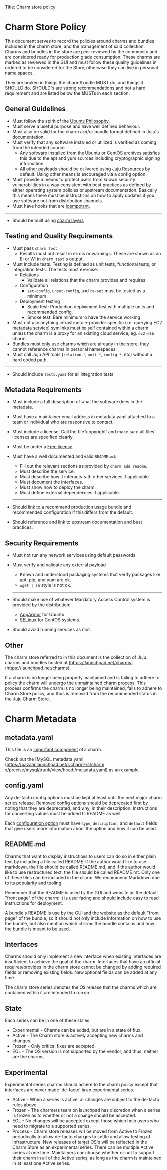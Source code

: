 Title: Charm store policy  

# Charm Store Policy

This document serves to record the policies around charms and bundles included
in the charm store, and the management of said collection. Charms and bundles in
the store are peer reviewed by the community and are considered ready for
production grade consumption. These charms are marked as reviewed in the GUI and must follow
these quality guidelines in ordered to be considered for the Store, otherwise they can live in personal name spaces.

They are broken in things the charm/bundle MUST do, and things it SHOULD do. SHOULD's are strong recommendations and not a hard requirement and are listed below the MUSTs in each section:

## General Guidelines

- Must follow the spirit of the [Ubuntu Philosophy](http://www.ubuntu.com/about/about-ubuntu/our-philosophy).
- Must serve a useful purpose and have well defined behaviour.
- Must also be valid for the charm and/or bundle format defined in Juju's
    documentation.
- Must verify that any software installed or utilized is verified as coming
    from the intended source.
    - Any software installed from the Ubuntu or CentOS archives satisfies this due to the apt and yum sources including cryptographic signing information.
    - All other payloads should be delivered using Juju Resources by default. Using other means is encouraged via a config option.
- Must provide a means to protect users from known security vulnerabilities in
    a way consistent with best practices as defined by either operating system policies or
    upstream documentation. Basically this means there must be instructions on
    how to apply updates if you use software not from distribution channels.
- Must have hooks that are [idempotent](http://en.wikipedia.org/wiki/Idempotence).

<hr>

- Should be built using [charm layers](authors-charm-building.html).

## Testing and Quality Requirements

- Must pass `charm test`
  - Results must not result in errors or warnings. These are shown as an E: or W: in `charm test`'s output.
- Must include tests. Testing is defined as unit tests, functional tests, or integration tests. The tests must exercise:
  - Relations
    - Validate all relations that the charm provides and requires
  - Configuration
    - `set-config`, `unset-config`, and `re-set` must be tested as a minimum
  - Deployment testing
    - Scale test: Production deployment test with multiple units and recommended config.
    - Smoke test: Bare minimum to have the service working
- Must not use anything infrastructure-provider specific (i.e. querying EC2
          metadata service) symlinks must be self contained within a charm unless the charm is a proxy for an existing cloud service, eg. `ec2-elb` charm.
- Bundles must only use charms which are already in the store, they cannot
           reference charms in personal namespaces.
- Must call Juju API tools (`relation-*`, `unit-*`, `config-*`, etc) without a
             hard coded path.

<hr>

- Should include `tests.yaml` for all integration tests

## Metadata Requirements

- Must include a full description of what the software does in the metadata.
- Must have a maintainer email address in metadata.yaml attached to a team or
    individual who are responsive to contact.
- Must include a license. Call the file 'copyright' and make sure all files'
    licenses are specified clearly.
- Must be under a [Free license](http://opensource.org/osd).
- Must have a well documented and valid `README.md`.
  - Fill out the relevant sections as provided by `charm add readme`.
  - Must describe the service.
  - Must describe how it interacts with other services if applicable.
  - Must document the interfaces.
  - Must show how to deploy the charm.
  - Must define external dependencies if applicable.

  <hr>

- Should link to a recommend production usage bundle and recommended configuration if this differs from the default.
- Should reference and link to upstream documentation and best practices.


## Security Requirements

- Must not run any network services using default passwords.
- Must verify and validate any external payload
  - Known and understood packaging systems that verify packages like apt, pip, and yum are ok.
  - `wget | sh` style is not ok.

  <hr>

- Should make use of whatever Mandatory Access Control system is provided by the distribution:
  - [AppArmor](https://help.ubuntu.com/lts/serverguide/apparmor.html) for Ubuntu.
  - [SELinux](https://wiki.centos.org/HowTos/SELinux) for CentOS systems.
- Should avoid running services as root.

## Other

The charm store referred to in this document is the collection of Juju charms
and bundles hosted at
[https://launchpad.net/charms](https://launchpad.net/charms).

If a charm is no longer being properly maintained and is failing to adhere to
policy the charm will undergo the
[unmaintained charm process](./charm-unmaintained-process.html). This process
confirms the charm is no longer being maintained, fails to adhere to Charm Store
policy, and thus is removed from the recommended status in the Juju Charm Store.

# Charm Metadata

## metadata.yaml

This file is an [important component](authors-charm-components.html) of a charm.

Check out the [MySQL metadata.yaml](https://bazaar.launchpad.net/~charmers/charm
s/precise/mysql/trunk/view/head:/metadata.yaml) as an example.

## config.yaml

Any de-facto config options must be kept at least until the next major charm
series release. Removed config options should be deprecated first by noting that
they are deprecated, and why, in their description. Instructions for converting
values must be added to README as well.

Each [configuration option](authors-charm-config.html#charm-configuration)
must have `type`, `description`, and `default` fields that give users more
information about the option and how it can be used.

## README.md

Charms that want to display instructions to users can do so in either plain text
by including a file called README. If the author would like to use markdown, the
file should be called README.md, and if the author would like to use
restructured text, the file should be called README.rst. Only one of these files
can be included in the charm. We recommend Markdown due to its popularity and
tooling.

Remember that the README is used by the GUI and website as the default "front
page" of the charm: it is user facing and should include easy to read
instructions for deployment.

A bundle's README is use by the GUI and the website as the default "front page"
of the bundle, so it should not only include information on how to use the
bundle, but also mention which charms the bundle contains and how the bundle is
meant to be used.

## Interfaces

Charms should only implement a new interface when existing interfaces are
insufficient to achieve the goal of the charm. Interfaces that have an official
requires/provides in the charm store cannot be changed by adding required fields
or removing existing fields. New optional fields can be added at any time.

The charm store series denotes the OS release that the charms which are
contained within it are intended to run on.

## State

Each series can be in one of these states:

  - Experimental - Charms can be added, but are in a state of flux.
  - Active - The Charm store is actively accepting new charms and changes.
  - Frozen - Only critical fixes are accepted.
  - EOL - The OS version is not supported by the vendor, and thus, neither are
    the charms.

## Experimental

Experimental series charms should adhere to the charm policy except that
interfaces are never made 'de-facto' in an experimental series.

  - Active - When a series is active, all changes are subject to the de-facto
    rules above.
  - Frozen - The charmers team on launchpad has discretion when a series is
    frozen as to whether or not a change should be accepted.
  - EOL - No changes will be accepted except those which help users who need to
    migrate to a supported series.
  - Process - Charm store releases will be moved from Active to Frozen
    periodically to allow de-facto changes to settle and allow testing of
    infrastructure. New releases of target OS's will be reflected in the Charm
    Store as an experimental series. There can be multiple Active series at one
    time. Maintainers can choose whether or not to support their charm in all of
    the Active series, as long as the charm is maintained in at least one Active
    series.
